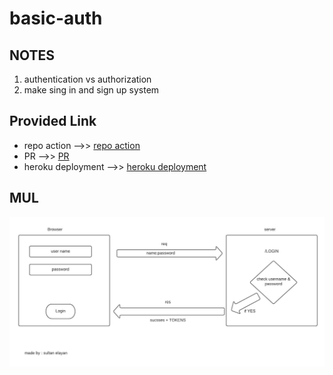 # basic-auth


## NOTES

1. authentication vs authorization 
2. make sing in and sign up system


## Provided Link

- repo action -->> [repo action](https://github.com/sultan-elayan/basic-auth/actions)
- PR -->> [PR](https://github.com/sultan-elayan/basic-auth/pull/1)
- heroku deployment -->> [heroku deployment](https://sultan-basic-auth.herokuapp.com/)


## MUL

![MUL](LAB-06.jpeg)
